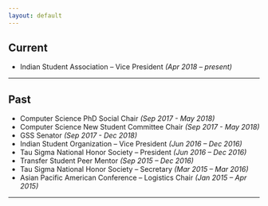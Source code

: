 ```yaml
---
layout: default
---
```


## Current

* Indian Student Association – Vice President *(Apr 2018 – present)*

---

## Past

* Computer Science PhD Social Chair *(Sep 2017 - May 2018)*
* Computer Science New Student Committee Chair *(Sep 2017 - May 2018)*
* GSS Senator *(Sep 2017 - Dec 2018)*
* Indian Student Organization – Vice President *(Jun 2016 – Dec 2016)*
* Tau Sigma National Honor Society – President *(Jun 2016 – Dec 2016)*
* Transfer Student Peer Mentor *(Sep 2015 – Dec 2016)*
* Tau Sigma National Honor Society – Secretary *(Mar 2015 – Mar 2016)*
* Asian Pacific American Conference – Logistics Chair *(Jan 2015 – Apr 2015)*

---